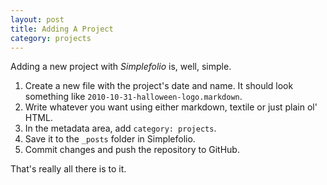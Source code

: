 ```yaml
---
layout: post
title: Adding A Project
category: projects
---
```


Adding a new project with _Simplefolio_ is, well, simple.

1. Create a new file with the project's date and name. It should look something like `2010-10-31-halloween-logo.markdown`.
2. Write whatever you want using either markdown, textile or just plain ol' HTML.
3. In the metadata area, add `category: projects`.
4. Save it to the `_posts` folder in Simplefolio.
5. Commit changes and push the repository to GitHub.

That's really all there is to it.
